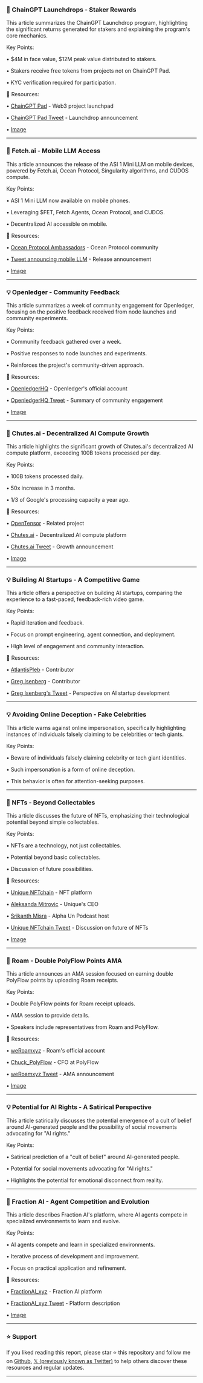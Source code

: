 ### 🤖 ChainGPT Launchdrops - Staker Rewards

This article summarizes the ChainGPT Launchdrop program, highlighting the significant returns generated for stakers and explaining the program's core mechanics.

Key Points:

• $4M in face value, $12M peak value distributed to stakers.


• Stakers receive free tokens from projects not on ChainGPT Pad.


• KYC verification required for participation.



🔗 Resources:

• [ChainGPT Pad](https://x.com/ChainGPT_Pad) - Web3 project launchpad


• [ChainGPT Pad Tweet](https://x.com/ChainGPT_Pad/status/1928028077747044410) - Launchdrop announcement


• [Image](https://pbs.twimg.com/media/GsG7N9oWEAAOENO?format=jpg&name=small)


---

### 🚀 Fetch.ai - Mobile LLM Access

This article announces the release of the ASI 1 Mini LLM on mobile devices, powered by Fetch.ai, Ocean Protocol, Singularity algorithms, and CUDOS compute.

Key Points:

• ASI 1 Mini LLM now available on mobile phones.


• Leveraging $FET, Fetch Agents, Ocean Protocol, and CUDOS.


• Decentralized AI accessible on mobile.



🔗 Resources:

• [Ocean Protocol Ambassadors](https://x.com/op_ambassadors) - Ocean Protocol community


• [Tweet announcing mobile LLM](https://x.com/op_ambassadors/status/1928026091953820147) -  Release announcement


• [Image](https://pbs.twimg.com/amplify_video_thumb/1928003435229552640/img/48k2o6jNdpG6-OOd.jpg)


---

### 💡 Openledger - Community Feedback

This article summarizes a week of community engagement for Openledger, focusing on the positive feedback received from node launches and community experiments.

Key Points:

• Community feedback gathered over a week.


• Positive responses to node launches and experiments.


• Reinforces the project's community-driven approach.



🔗 Resources:

• [OpenledgerHQ](https://x.com/OpenledgerHQ) - Openledger's official account


• [OpenledgerHQ Tweet](https://x.com/OpenledgerHQ/status/1928020167595811106) - Summary of community engagement


• [Image](https://pbs.twimg.com/media/Grdtww-a4AAPWfm?format=jpg&name=small)


---

### 🤖 Chutes.ai - Decentralized AI Compute Growth

This article highlights the significant growth of Chutes.ai's decentralized AI compute platform, exceeding 100B tokens processed per day.

Key Points:

• 100B tokens processed daily.


• 50x increase in 3 months.


• 1/3 of Google's processing capacity a year ago.



🔗 Resources:

• [OpenTensor](https://x.com/opentensor) - Related project


• [Chutes.ai](https://x.com/chutes_ai) - Decentralized AI compute platform


• [Chutes.ai Tweet](https://x.com/chutes_ai/status/1927635250164769174) - Growth announcement


• [Image](https://pbs.twimg.com/media/GsBUFbmXwAAIvTW?format=jpg&name=small)


---

### 💡 Building AI Startups - A Competitive Game

This article offers a perspective on building AI startups, comparing the experience to a fast-paced, feedback-rich video game.

Key Points:

• Rapid iteration and feedback.


• Focus on prompt engineering, agent connection, and deployment.


• High level of engagement and community interaction.


🔗 Resources:

• [AtlantisPleb](https://x.com/AtlantisPleb) - Contributor


• [Greg Isenberg](https://x.com/gregisenberg) - Contributor


• [Greg Isenberg's Tweet](https://x.com/gregisenberg/status/1927761389805838336) -  Perspective on AI startup development



---

### 💡  Avoiding Online Deception - Fake Celebrities

This article warns against online impersonation, specifically highlighting instances of individuals falsely claiming to be celebrities or tech giants.

Key Points:

• Beware of individuals falsely claiming celebrity or tech giant identities.


• Such impersonation is a form of online deception.


• This behavior is often for attention-seeking purposes.


---

### 🤖 NFTs - Beyond Collectables

This article discusses the future of NFTs, emphasizing their technological potential beyond simple collectables.

Key Points:

• NFTs are a technology, not just collectables.


• Potential beyond basic collectables.


• Discussion of future possibilities.


🔗 Resources:

• [Unique NFTchain](https://x.com/Unique_NFTchain) - NFT platform


• [Aleksanda Mitrovic](https://x.com/AleksandaMitro1) - Unique's CEO


• [Srikanth Misra](https://x.com/srikmisra) - Alpha Un Podcast host


• [Unique NFTchain Tweet](https://x.com/Unique_NFTchain/status/1927682708743819457) - Discussion on future of NFTs


• [Image](https://pbs.twimg.com/media/GsB_tjdW8AEmvDl?format=jpg&name=small)



---

### 🚀 Roam - Double PolyFlow Points AMA

This article announces an AMA session focused on earning double PolyFlow points by uploading Roam receipts.

Key Points:

• Double PolyFlow points for Roam receipt uploads.


• AMA session to provide details.


• Speakers include representatives from Roam and PolyFlow.



🔗 Resources:

• [weRoamxyz](https://x.com/weRoamxyz) - Roam's official account


• [Chuck_PolyFlow](https://x.com/Chuck_PolyFlow) - CFO at PolyFlow


• [weRoamxyz Tweet](https://x.com/weRoamxyz/status/1927881753399808121) - AMA announcement


• [Image](https://pbs.twimg.com/media/GsE1K4daUAEUSkE?format=jpg&name=small)


---

### 💡 Potential for AI Rights - A Satirical Perspective

This article satirically discusses the potential emergence of a cult of belief around AI-generated people and the possibility of social movements advocating for "AI rights."

Key Points:

• Satirical prediction of a "cult of belief" around AI-generated people.


• Potential for social movements advocating for "AI rights."


• Highlights the potential for emotional disconnect from reality.


---

### 🚀 Fraction AI - Agent Competition and Evolution

This article describes Fraction AI's platform, where AI agents compete in specialized environments to learn and evolve.

Key Points:

• AI agents compete and learn in specialized environments.


• Iterative process of development and improvement.


• Focus on practical application and refinement.



🔗 Resources:

• [FractionAI_xyz](https://x.com/FractionAI_xyz) - Fraction AI platform


• [FractionAI_xyz Tweet](https://x.com/FractionAI_xyz/status/1927819429062045777) - Platform description


• [Image](https://pbs.twimg.com/amplify_video_thumb/1927819182223089665/img/PeL5u7JZW-PyRAMG.jpg)


---

### ⭐️ Support

If you liked reading this report, please star ⭐️ this repository and follow me on [Github](https://github.com/Drix10), [𝕏 (previously known as Twitter)](https://x.com/DRIX_10_) to help others discover these resources and regular updates.

---